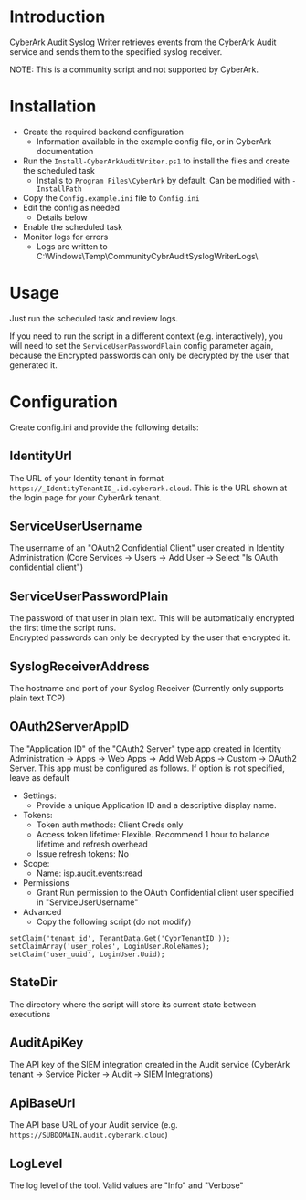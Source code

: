 # Introduction
CyberArk Audit Syslog Writer retrieves events from the CyberArk Audit service and sends them to the specified syslog receiver.

NOTE: This is a community script and not supported by CyberArk.

# Installation
- Create the required backend configuration
  - Information available in the example config file, or in CyberArk documentation
- Run the `Install-CyberArkAuditWriter.ps1` to install the files and create the scheduled task
  - Installs to `Program Files\CyberArk` by default. Can be modified with `-InstallPath`
- Copy the `Config.example.ini` file to `Config.ini`
- Edit the config as needed
  - Details below
- Enable the scheduled task
- Monitor logs for errors
  - Logs are written to C:\Windows\Temp\CommunityCybrAuditSyslogWriterLogs\

# Usage
Just run the scheduled task and review logs.

If you need to run the script in a different context (e.g. interactively), you will need to set the `ServiceUserPasswordPlain` config parameter again, because the Encrypted passwords can only be decrypted by the user that generated it.

# Configuration
Create config.ini and provide the following details:

## IdentityUrl
The URL of your Identity tenant in format `https://_IdentityTenantID_.id.cyberark.cloud`. This is the URL shown at the login page for your CyberArk tenant.

## ServiceUserUsername
The username of an "OAuth2 Confidential Client" user created in Identity Administration (Core Services -> Users -> Add User -> Select "Is OAuth confidential client")

## ServiceUserPasswordPlain
The password of that user in plain text. This will be automatically encrypted the first time the script runs.  
Encrypted passwords can only be decrypted by the user that encrypted it.

## SyslogReceiverAddress
The hostname and port of your Syslog Receiver (Currently only supports plain text TCP)

## OAuth2ServerAppID
The "Application ID" of the "OAuth2 Server" type app created in Identity Administration -> Apps -> Web Apps -> Add Web Apps -> Custom -> OAuth2 Server.
This app must be configured as follows. If option is not specified, leave as default
- Settings:
  - Provide a unique Application ID and a descriptive display name.
- Tokens: 
  -   Token auth methods: Client Creds only
  -   Access token lifetime: Flexible. Recommend 1 hour to balance lifetime and refresh overhead
  -   Issue refresh tokens: No
- Scope:
  -   Name: isp.audit.events:read
- Permissions
  -   Grant Run permission to the OAuth Confidential client user specified in "ServiceUserUsername"
- Advanced
  - Copy the following script (do not modify)
```
setClaim('tenant_id', TenantData.Get('CybrTenantID'));
setClaimArray('user_roles', LoginUser.RoleNames);
setClaim('user_uuid', LoginUser.Uuid);
```

## StateDir
The directory where the script will store its current state between executions

## AuditApiKey
The API key of the SIEM integration created in the Audit service (CyberArk tenant -> Service Picker -> Audit -> SIEM Integrations)

## ApiBaseUrl
The API base URL of your Audit service (e.g. `https://SUBDOMAIN.audit.cyberark.cloud`)

## LogLevel
The log level of the tool. Valid values are "Info" and "Verbose"